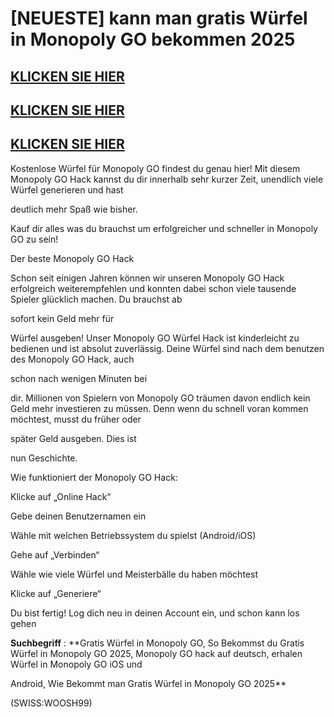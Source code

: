 # [NEUESTE] kann man gratis Würfel in Monopoly GO bekommen 2025

## [KLICKEN SIE HIER](https://sites.google.com/view/mono-de/home)
## [KLICKEN SIE HIER](https://sites.google.com/view/mono-de/home)
## [KLICKEN SIE HIER](https://sites.google.com/view/mono-de/home)

Kostenlose Würfel für Monopoly GO findest du genau hier! Mit diesem Monopoly GO Hack kannst du dir innerhalb sehr kurzer Zeit, unendlich viele Würfel generieren und hast 

deutlich mehr Spaß wie bisher. 

Kauf dir alles was du brauchst um erfolgreicher und schneller in Monopoly GO zu sein!

Der beste Monopoly GO Hack

Schon seit einigen Jahren können wir unseren Monopoly GO Hack erfolgreich weiterempfehlen und konnten dabei schon viele tausende Spieler glücklich machen. Du brauchst ab 

sofort kein Geld mehr für 

Würfel ausgeben! Unser Monopoly GO Würfel Hack ist kinderleicht zu bedienen und ist absolut zuverlässig. Deine Würfel sind nach dem benutzen des Monopoly GO Hack, auch 

schon nach wenigen Minuten bei 

dir. Millionen von Spielern von Monopoly GO träumen davon endlich kein Geld mehr investieren zu müssen. Denn wenn du schnell voran kommen möchtest, musst du früher oder 

später Geld ausgeben. Dies ist 

nun Geschichte.

Wie funktioniert der Monopoly GO Hack:

Klicke auf „Online Hack“

Gebe deinen Benutzernamen ein

Wähle mit welchen Betriebssystem du spielst (Android/iOS)

Gehe auf „Verbinden“

Wähle wie viele Würfel und Meisterbälle du haben möchtest

Klicke auf „Generiere“

Du bist fertig! Log dich neu in deinen Account ein, und schon kann los gehen


**Suchbegriff** : **Gratis Würfel in Monopoly GO, So Bekommst du Gratis Würfel in Monopoly GO 2025, Monopoly GO hack auf deutsch, erhalen Würfel in Monopoly GO iOS und 

Android, Wie Bekommt man Gratis Würfel in Monopoly GO 2025**

(SWISS:WOOSH99)